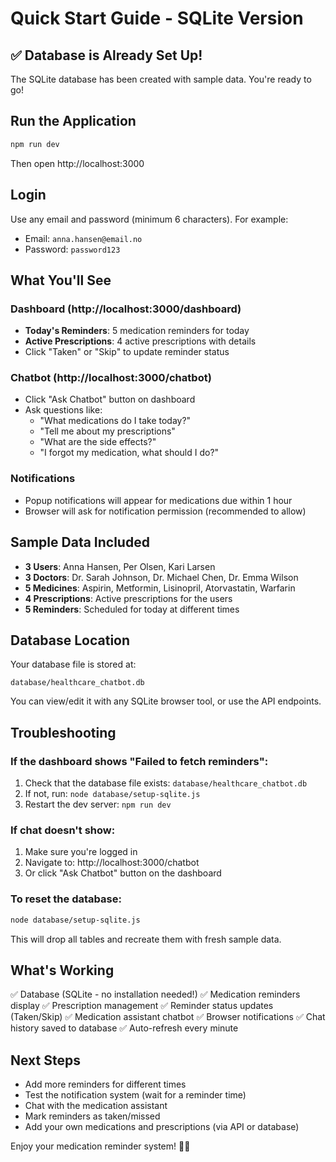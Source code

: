 # Quick Start Guide - SQLite Version

## ✅ Database is Already Set Up!

The SQLite database has been created with sample data. You're ready to go!

## Run the Application

```bash
npm run dev
```

Then open http://localhost:3000

## Login

Use any email and password (minimum 6 characters). For example:
- Email: `anna.hansen@email.no`
- Password: `password123`

## What You'll See

### Dashboard (http://localhost:3000/dashboard)
- **Today's Reminders**: 5 medication reminders for today
- **Active Prescriptions**: 4 active prescriptions with details
- Click "Taken" or "Skip" to update reminder status

### Chatbot (http://localhost:3000/chatbot)
- Click "Ask Chatbot" button on dashboard
- Ask questions like:
  - "What medications do I take today?"
  - "Tell me about my prescriptions"
  - "What are the side effects?"
  - "I forgot my medication, what should I do?"

### Notifications
- Popup notifications will appear for medications due within 1 hour
- Browser will ask for notification permission (recommended to allow)

## Sample Data Included

- **3 Users**: Anna Hansen, Per Olsen, Kari Larsen
- **3 Doctors**: Dr. Sarah Johnson, Dr. Michael Chen, Dr. Emma Wilson
- **5 Medicines**: Aspirin, Metformin, Lisinopril, Atorvastatin, Warfarin
- **4 Prescriptions**: Active prescriptions for the users
- **5 Reminders**: Scheduled for today at different times

## Database Location

Your database file is stored at:
```
database/healthcare_chatbot.db
```

You can view/edit it with any SQLite browser tool, or use the API endpoints.

## Troubleshooting

### If the dashboard shows "Failed to fetch reminders":
1. Check that the database file exists: `database/healthcare_chatbot.db`
2. If not, run: `node database/setup-sqlite.js`
3. Restart the dev server: `npm run dev`

### If chat doesn't show:
1. Make sure you're logged in
2. Navigate to: http://localhost:3000/chatbot
3. Or click "Ask Chatbot" button on the dashboard

### To reset the database:
```bash
node database/setup-sqlite.js
```

This will drop all tables and recreate them with fresh sample data.

## What's Working

✅ Database (SQLite - no installation needed!)
✅ Medication reminders display
✅ Prescription management
✅ Reminder status updates (Taken/Skip)
✅ Medication assistant chatbot
✅ Browser notifications
✅ Chat history saved to database
✅ Auto-refresh every minute

## Next Steps

- Add more reminders for different times
- Test the notification system (wait for a reminder time)
- Chat with the medication assistant
- Mark reminders as taken/missed
- Add your own medications and prescriptions (via API or database)

Enjoy your medication reminder system! 🏥💊
